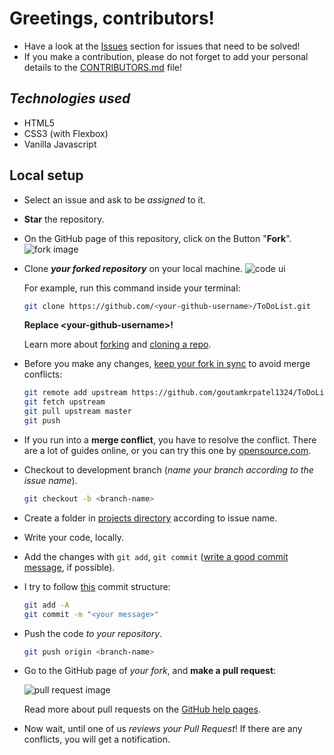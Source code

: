 # Greetings, contributors!

- Have a look at the [Issues](https://github.com/tusharnankani/ToDoList/issues) section for issues that need to be solved!
- If you make a contribution, please do not forget to add your personal details to the [CONTRIBUTORS.md](CONTRIBUTORS.md) file!

## *Technologies used*

- HTML5
- CSS3 (with Flexbox)
- Vanilla Javascript

## Local setup

- Select an issue and ask to be *assigned* to it.
- **Star** the repository.
- On the GitHub page of this repository, click on the Button "**Fork**".
   ![fork image](https://help.github.com/assets/images/help/repository/fork_button.jpg)
- Clone ***your forked repository*** on your local machine.
   ![code ui](https://docs.github.com/assets/images/help/repository/code-button.png)

    For example, run this command inside your terminal:

    ```bash
    git clone https://github.com/<your-github-username>/ToDoList.git
    ```

    **Replace \<your-github-username\>!**

    Learn more about [forking](https://help.github.com/en/github/getting-started-with-github/fork-a-repo) and [cloning a repo](https://docs.github.com/en/github/creating-cloning-and-archiving-repositories/cloning-a-repository).
- Before you make any changes, [keep your fork in sync](https://www.freecodecamp.org/news/how-to-sync-your-fork-with-the-original-git-repository/) to avoid merge conflicts:

    ```bash
    git remote add upstream https://github.com/goutamkrpatel1324/ToDoList.git
    git fetch upstream
    git pull upstream master
    git push
    ```

- If you run into a **merge conflict**, you have to resolve the conflict. There are a lot of guides online, or you can try this one by [opensource.com](https://opensource.com/article/20/4/git-merge-conflict).

- Checkout to development branch (*name your branch according to the issue name*).

    ```bash
    git checkout -b <branch-name>
    ```

- Create a folder in
  [projects directory](https://github.com/Python-World/python-mini-projects/tree/master/projects)
  according to issue name.
- Write your code, locally.
- Add the changes with `git add`, `git commit` ([write a good commit message](https://chris.beams.io/posts/git-commit/), if possible).
- I try to follow [this](https://harshkapadia2.github.io/git_basics/#_git_commit) commit structure:

    ```bash
    git add -A
    git commit -m "<your message>"
    ```

- Push the code *to your repository*.

    ```bash
    git push origin <branch-name>
    ```

- Go to the GitHub page of _your fork_, and **make a pull request**:

    ![pull request image](https://help.github.com/assets/images/help/pull_requests/choose-base-and-compare-branches.png)

    Read more about pull requests on the [GitHub help pages](https://help.github.com/en/github/collaborating-with-issues-and-pull-requests/creating-a-pull-request).
- Now wait, until one of us *reviews your Pull Request*! If there are any conflicts, you will get a notification.

